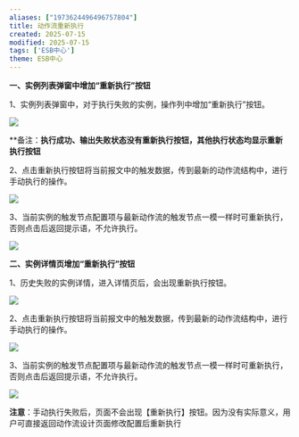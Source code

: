 ```yaml
---
aliases: ["1973624496496757804"]
title: 动作流重新执行
created: 2025-07-15
modified: 2025-07-15
tags: ['ESB中心']
theme: ESB中心
---
```


**一、实例列表弹窗中增加“重新执行”按钮**

1、实例列表弹窗中，对于执行失败的实例，操作列中增加“重新执行”按钮。

![](481a5860212b15ab4065dc79846ba52b.jpg)

**备注：**执行成功、输出失败状态没有重新执行按钮，其他执行状态均显示重新执行按钮**

2、点击重新执行按钮将当前报文中的触发数据，传到最新的动作流结构中，进行手动执行的操作。

![](182c9761e24cf42673548b379a7a105f.jpg)

3、当前实例的触发节点配置项与最新动作流的触发节点一模一样时可重新执行，否则点击后返回提示语，不允许执行。

![](f97446ed09a3cd88416f259a1e7ee276.jpg)

**二、实例详情页增加“重新执行”按钮**

1、历史失败的实例详情，进入详情页后，会出现重新执行按钮。

![](d712f31c60c0bcb136e4a70ff47007e1.jpg)

2、点击重新执行按钮将当前报文中的触发数据，传到最新的动作流结构中，进行手动执行的操作。

![](53546fdca12c36964ddb41253cf5ac0c.jpg)

3、当前实例的触发节点配置项与最新动作流的触发节点一模一样时可重新执行，否则点击后返回提示语，不允许执行。

![](dfd20960a6b98d242cf97a0c4ae365a2.jpg)

**注意**：手动执行失败后，页面不会出现【重新执行】按钮。因为没有实际意义，用户可直接返回动作流设计页面修改配置后重新执行
